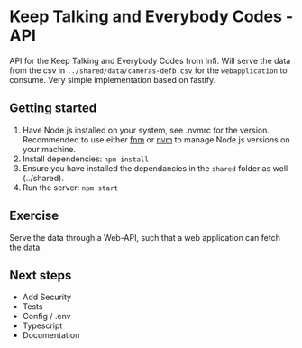 # Keep Talking and Everybody Codes - API

API for the Keep Talking and Everybody Codes from Infi. Will serve the data from the csv in `../shared/data/cameras-defb.csv` for the `webapplication` to consume. Very simple implementation based on fastify.

## Getting started

1. Have Node.js installed on your system, see .nvmrc for the version. Recommended to use either [fnm](https://github.com/Schniz/fnm) or [nvm](https://github.com/nvm-sh/nvm) to manage Node.js versions on your machine.
2. Install dependencies: `npm install`
3. Ensure you have installed the dependancies in the `shared` folder as well (../shared).
4. Run the server: `npm start`

## Exercise

Serve the data through a Web-API, such that a web application can fetch the data.

## Next steps

- Add Security
- Tests
- Config / .env
- Typescript
- Documentation
